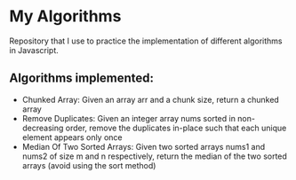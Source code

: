 # My Algorithms
Repository that I use to practice the implementation of different algorithms in Javascript.

## Algorithms implemented:
- Chunked Array: Given an array arr and a chunk size, return a chunked array
- Remove Duplicates: Given an integer array nums sorted in non-decreasing order, remove the duplicates in-place such that each unique element appears only once
- Median Of Two Sorted Arrays: Given two sorted arrays nums1 and nums2 of size m and n respectively, return the median of the two sorted arrays (avoid using the sort method)
